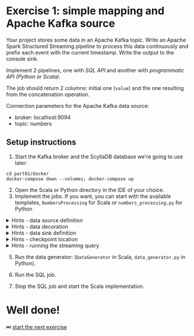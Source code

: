 # Exercise 1: simple mapping and Apache Kafka source

Your project stores some data in an Apache Kafka topic. Write an Apache Spark Structured Streaming pipeline to process this data continuously and prefix each event with the current timestamp. Write the output to the console sink.

Implement 2 pipelines, one with *SQL API* and another with *programmatic API (Python or Scala)*. 

The job should return 2 columns: initial one (`value`) and the one resulting from the concatenation operation.

Connection parameters for the Apache Kafka data source:

* broker: localhost:9094
* topic: numbers

## Setup instructions

1. Start the Kafka broker and the ScyllaDB database we're going to use later:
```
cd part02/docker
docker-compose down --volumes; docker-compose up
```

2. Open the Scala or Python directory in the IDE of your choice.
3. Implement the jobs. If you want, you can start with the available templates, `NumbersProcessing` for Scala or `numbers_processing.py` for Python

<details>
<summary>Hints - data source definition</summary>

```
spark.readStream.format("kafka").option("..define your connection options here..")
```
</details>
	
<details>
<summary>Hints - data decoration</summary>

SQL:
```
CONCAT_WS(' ', 'Spark', 'SQL')
```

Python:
```
def concat_values_with_now(rows):
    for row in rows:
        row["decorated_value"] = row["current_timestamp"].astype(str) + " >>> " + row["value"]
        yield row


mapped_numbers = numbers.mapInPandas(concat_values_with_now, "value STRING, decorated_value STRING, current_timestamp TIMESTAMP")
```
You just discovered the hard way that there are some differences between PySpark and Scala API for Structured Streaming 💪
PySpark relies a lot on the `*inPandas` operations which work on a batch of records instead of on one record at once. 
The reason for that is due to the serialization/deserialization loops that are being constly when Python VM exchanges the data with the JVM.
Those `inPandas` operations reduce the overhead drastically. 

Scala:
```
.map(..decoration logic here.)
```
</details>

<details>
<summary>Hints - data sink definition</summary>

```
.writeStream.format("console").option("truncate", false)
```
</details>

<details>
<summary>Hints - checkpoint location</summary>

```
.writeStream.format("console").option("truncate", false).option("checkpointLocation", "....")
```

The checkpoint location is not mandatory for the exercises but we're going to use it in the last exercise, so to simplify the code evolution, 
it's more convenient to set it right now.
</details>

<details>
<summary>Hints - running the streaming query</summary>

```
val writeQuery = ....writeStream.format("console").option("truncate", false).option("checkpointLocation", "....")

writeQuery.start().awaitTermination()
```

If you don't call `start()`, your streaming query won't start. If you do but forget the `awaitTermination()`, the query will start and stop soon after.
</details>

5. Run the data generator: (`DataGenerator` in Scala, `data_generator.py` in Python).

6. Run the SQL job.

7. Stop the SQL job and start the Scala implementation.

# Well done! 
⏭️ [start the next exercise](exercise2.md)

